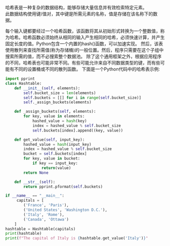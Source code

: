 哈希表是一种复杂的数据结构，能够存储大量信息并有效检索特定元素。  
此数据结构使用键/值对，其中键是所需元素的名称，值是存储在该名称下的数据。

每个输入键都要经过一个哈希函数，该函数将其从初始形式转换为一个整数值，称为哈希。哈希函数必须始终从相同的输入产生相同的哈希，必须快速计算，并产生固定长度的值。Python包含一个内置的hash()函数，可以加速实现。
然后，该表使用散列来查找所需值(称为存储桶)的一般位置。然后，程序只需要在这个子组中搜索所需的值，而不必搜索整个数据池。
除了这个通用框架之外，根据应用程序的不同，哈希表也可能非常不同。有些可能允许来自不同数据类型的键，而有些可能有不同的设置桶或不同的散列函数。
下面是一个Python代码中的哈希表示例:
```python
import pprint
class Hashtable:
    def __init__(self, elements):
        self.bucket_size = len(elements)
        self.buckets = [[] for i in range(self.bucket_size)]
        self._assign_buckets(elements)

    def _assign_buckets(self, elements):
        for key, value in elements: 
            hashed_value = hash(key)
            index = hashed_value % self.bucket_size 
            self.buckets[index].append((key, value)) 

    def get_value(self, input_key):
        hashed_value = hash(input_key)
        index = hashed_value % self.bucket_size
        bucket = self.buckets[index]
        for key, value in bucket:
            if key == input_key:
                return(value)
        return None

    def __str__(self):
        return pprint.pformat(self.buckets)

if __name__ == "__main__":
     capitals = [
        ('France', 'Paris'),
        ('United States', 'Washington D.C.'),
        ('Italy', 'Rome'),
        ('Canada', 'Ottawa')
    ]
hashtable = Hashtable(capitals)
print(hashtable)
print(f"The capital of Italy is {hashtable.get_value('Italy')}"
```